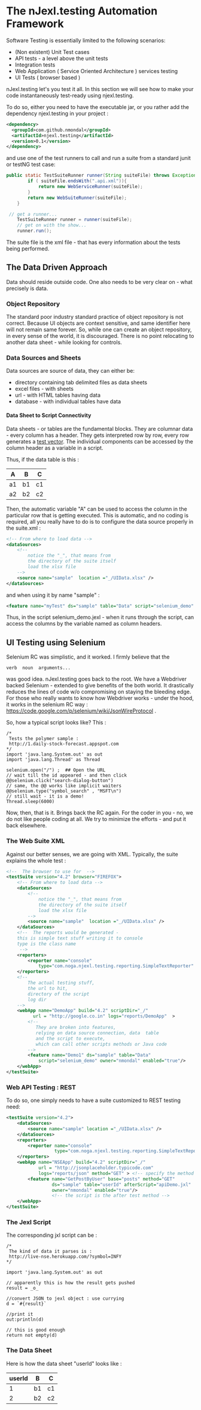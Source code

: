 # The nJexl.testing Automation Framework

Software Testing is essentially limited to the following scenarios:

* (Non existent) Unit Test cases 
* API tests - a level above the unit tests 
* Integration tests
* Web Application ( Service Oriented Architecture ) services testing 
* UI Tests ( browser based )

nJexl.testing let's you test it all.
In this section we will see how to make your code instantaneously test-ready 
using njexl.testing.

To do so, either you need to have the executable jar, 
or you rather add the dependency njexl.testing in your project :

```xml
<dependency>
  <groupId>com.github.nmondal</groupId>
  <artifactId>njexl.testing</artifactId>
  <version>0.1</version>
</dependency>
```

and use one of the test runners to call and run a suite from a standard
junit or testNG test case:

```java
public static TestSuiteRunner runner(String suiteFile) throws Exception {
        if ( suiteFile.endsWith(".api.xml")){
            return new WebServiceRunner(suiteFile);
        }
        return new WebSuiteRunner(suiteFile);
    }

 // get a runner...
    TestSuiteRunner runner = runner(suiteFile);
    // get on with the show...
    runner.run();
```
The suite file is the xml file - that has every information 
about the tests being performed.


## The Data Driven Approach 

Data should reside outside code.
One also needs to be very clear on - what precisely is data.

### Object Repository 

The standard poor industry standard practice of object repository is not correct.
Because UI objects are context sensitive, and same identifier here
will not remain same forever. So, while one can create an object repository,
in every sense of the world, it is discouraged. There is no point 
relocating to another data sheet - while looking for controls.

### Data Sources and Sheets

Data sources are source of data, they can either be:
 
  * directory containing tab delimited files as data sheets
  * excel files - with sheets 
  * url  - with HTML tables having data 
  * database - with individual tables have data  

#### Data Sheet to Script Connectivity 

Data sheets - or tables are the fundamental blocks.
They are columnar data - every column has a header.
They gets interpreted row by row, every row generates a 
[test vector](https://en.wikipedia.org/wiki/Test_vector).
The individual components can be accessed by the column header
as a variable in a script.

Thus, if the data table is this :


| A  | B  | C  |
|----|----|----|
| a1 | b1 | c1 |
| a2 | b2 | c2 |



Then, the automatic variable "A" can be used to access the column in the particular row that 
is getting executed. This is automatic, and no coding is required, 
all you really have to do is to configure the data source properly in the suite.xml :

```xml
<!-- From where to load data -->
<dataSources>
    <!--  
        notice the "_", that means from
        the directory of the suite itself 
        load the xlsx file 
    -->
    <source name="sample"  location ="_/UIData.xlsx" />
</dataSources>
```    
and when using it by name "sample" :

```xml
<feature name="myTest" ds="sample" table="Data" script="selenium_demo" />
```

Thus, in the script selenium_demo.jexl - when it runs through the script, 
can access the columns by the variable named as column headers.



## UI Testing using Selenium

Selenium RC was simplistic, and it worked. I firmly believe that the 

    verb  noun  arguments...

was good idea. nJexl.testing goes back to the root.
We have a Webdriver backed Selenium - extended to give benefits of the both world.
It drastically reduces the lines of code w/o compromising on staying the bleeding edge.
For those who really wants to know how Webdriver works - under the hood, it works
in the selenium RC way : https://code.google.com/p/selenium/wiki/JsonWireProtocol .

So, how a typical script looks like?
This :

	/*
	 Tests the polymer sample :
	 http://1.daily-stock-forecast.appspot.com
	*/
	import 'java.lang.System.out' as out 
	import 'java.lang.Thread' as Thread

	selenium.open("/") ;  ## Open the URL 
	// wait till the id appeared - and then click 
	@@selenium.click("search-dialog-button")
	// same, the @@ works like implicit waiters
	@@selenium.type("symbol_search" , "MSFT\n")
	// still wait - it is a demo!
	Thread.sleep(6000)


Now, then, that is it. Brings back the RC again.
For the coder in you - no, we do not like people coding at all.
We try to minimize the efforts - and put it back elsewhere.

### The Web Suite XML

Against our better senses, we are going with XML. 
Typically, the suite explains the whole test :

```xml
<!--  The browser to use for  -->
<testSuite version="4.2" browser="FIREFOX">
    <!-- From where to load data -->
    <dataSources>
        <!--  
            notice the "_", that means from
            the directory of the suite itself 
            load the xlsx file 
        -->
        <source name="sample"  location ="_/UIData.xlsx" />
    </dataSources>
    <!--  The reports would be generated - 
    this is simple text stuff writing it to console
    type is the class name 
     -->
    <reporters>
        <reporter name="console" 
            type="com.noga.njexl.testing.reporting.SimpleTextReporter" />
    </reporters>
    <!-- 
        The actual testing stuff, 
        the url to hit, 
        directory of the script 
        log dir 
    -->
    <webApp name="DemoApp" build="4.2" scriptDir="_/" 
          url = "http://google.co.in" logs="reports/DemoApp"  >
        <!--
           They are broken into features, 
           relying on data source connection, data  table 
           and the script to execute, 
           which can call other scripts methods or Java code    
        -->  
        <feature name="Demo1" ds="sample" table="Data" 
            script="selenium_demo" owner="nmondal" enabled="true"/>
    </webApp>
</testSuite>
```

### Web API Testing : REST 

To do so, one simply needs to have a suite customized to REST testing need:

```xml
<testSuite version="4.2">
    <dataSources>
        <source name="sample" location ="_/UIData.xlsx" />
    </dataSources>
    <reporters>
        <reporter name="console"
                  type="com.noga.njexl.testing.reporting.SimpleTextReporter" />
    </reporters>
    <webApp name="NSEApp" build="4.2" scriptDir="_/"
            url = "http://jsonplaceholder.typicode.com"
            logs="reports/json" method="GET" > <!-- specify the method GET/POST -->
        <feature name="GetPostByUser" base="posts" method="GET"
                 ds="sample" table="userId" afterScript="apiDemo.jxl"
                 owner="nmondal" enabled="true"/>
                 <!-- the script is the after test method -->
    </webApp>
</testSuite>
```

### The Jexl Script 

The corresponding jxl script can be :

	/*
	 The kind of data it parses is :
	 http://live-nse.herokuapp.com/?symbol=INFY
	*/

	import 'java.lang.System.out' as out

	// apparently this is how the result gets pushed 
	result = _o_

	//convert JSON to jexl object : use currying 
	d = `#{result}` 

	//print it 
	out:println(d)

	// this is good enough 
	return not empty(d)

### The Data Sheet 

Here is how the data sheet "userId" looks like :

| userId  | B  | C  |
|----|----|----|
| 1 | b1 | c1 |
| 2 | b2 | c2 |

 